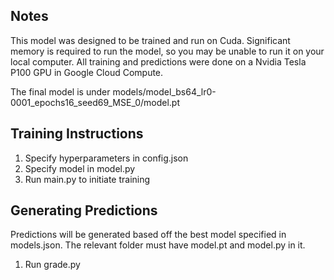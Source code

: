 ## Notes
This model was designed to be trained and run on Cuda. Significant memory is required to run the model, so you may be unable to run it on your local computer. All training and predictions were done on a Nvidia Tesla P100 GPU in Google Cloud Compute.


The final model is under models/model_bs64_lr0-0001_epochs16_seed69_MSE_0/model.pt

## Training Instructions
1. Specify hyperparameters in config.json
2. Specify model in model.py
3. Run main.py to initiate training

## Generating Predictions
Predictions will be generated based off the best model specified in models.json. The relevant folder must have model.pt and model.py in it.
1. Run grade.py